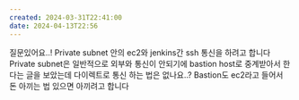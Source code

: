 ```yaml
---
created: 2024-03-31T22:41:00
date: 2024-04-13T22:56
---
```

질문있어요..!
Private subnet 안의 ec2와 jenkins간 ssh 통신을 하려고 합니다
Private subnet은 일반적으로 외부와 통신이 안되기에 bastion host로 중계받아서 한다는 글을 보았는데 다이렉트로 통신 하는 법은 없나요..?
Bastion도 ec2라고 들어서 돈 아끼는 법 있으면 아끼려고 합니다